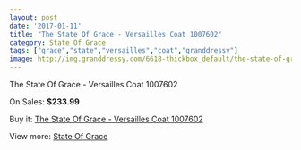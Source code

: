 ```yaml
---
layout: post
date: '2017-01-11'
title: "The State Of Grace - Versailles Coat 1007602"
category: State Of Grace
tags: ["grace","state","versailles","coat","granddressy"]
image: http://img.granddressy.com/6618-thickbox_default/the-state-of-grace-versailles-coat-1007602.jpg
---
```

The State Of Grace - Versailles Coat 1007602

On Sales: **$233.99**
<a href="https://www.granddressy.com/en/state-of-grace/5910-the-state-of-grace-versailles-coat-1007602.html"><amp-img layout="responsive" width="600" height="600" src="//img.granddressy.com/6618-thickbox_default/the-state-of-grace-versailles-coat-1007602.jpg" alt="The State Of Grace - Versailles Coat 1007602 0" /></a>

Buy it: [The State Of Grace - Versailles Coat 1007602](https://www.granddressy.com/en/state-of-grace/5910-the-state-of-grace-versailles-coat-1007602.html "The State Of Grace - Versailles Coat 1007602")

View more: [State Of Grace](https://www.granddressy.com/en/209-state-of-grace "State Of Grace")